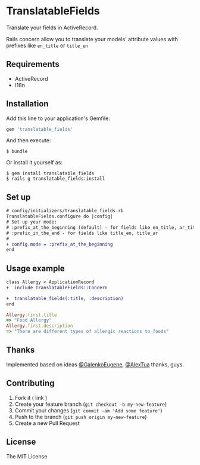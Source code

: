 # TranslatableFields

Translate your fields in ActiveRecord.

Rails concern allow you to translate your models' attribute values with prefixes like `en_title` or `title_en`

## Requirements

* ActiveRecord
* I18n

## Installation

Add this line to your application's Gemfile:

```ruby
gem 'translatable_fields'
```

And then execute:

    $ bundle

Or install it yourself as:

    $ gem install translatable_fields
    $ rails g translatable_fields:install

## Set up
```diff
# config/initializers/translatable_fields.rb
TranslatableFields.configure do |config|
# Set up your mode:
# :prefix_at_the_beginning (default) - for fields like en_title, ar_title
# :prefix_in_the_end - for fields like title_en, title_ar
#
+ config.mode = :prefix_at_the_beginning
end
```

## Usage example
```diff
class Allergy < ApplicationRecord
+  include TranslatableFields::Concern

+  translatable_fields(:title, :description)
end
```

```ruby
Allergy.first.title
=> "Food Allergy"
Allergy.first.description
=> "There are different types of allergic reactions to foods"
```

## Thanks
Implemented based on ideas [@GalenkoEugene](https://github.com/GalenkoEugene), [@AlexTua](https://github.com/AlexTua) thanks, guys.

## Contributing

1. Fork it ( link )
2. Create your feature branch (`git checkout -b my-new-feature`)
3. Commit your changes (`git commit -am 'Add some feature'`)
4. Push to the branch (`git push origin my-new-feature`)
5. Create a new Pull Request

## License

The MIT License
